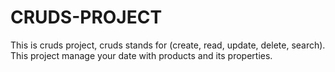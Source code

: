 # CRUDS-PROJECT
This is cruds project, cruds stands for (create, read, update, delete, search). This project manage your date  with products and its properties.
